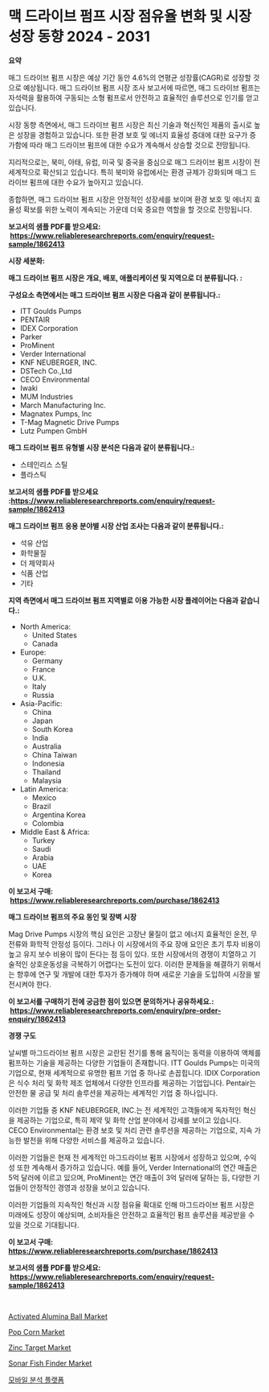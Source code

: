 <p><h1>맥 드라이브 펌프 시장 점유율 변화 및 시장 성장 동향 2024 - 2031</h1></p><p><strong>요약</strong></p>
<p><p>매그 드라이브 펌프 시장은 예상 기간 동안 4.6%의 연평균 성장률(CAGR)로 성장할 것으로 예상됩니다. 매그 드라이브 펌프 시장 조사 보고서에 따르면, 매그 드라이브 펌프는 자석력을 활용하여 구동되는 소형 펌프로서 안전하고 효율적인 솔루션으로 인기를 얻고 있습니다.</p><p>시장 동향 측면에서, 매그 드라이브 펌프 시장은 최신 기술과 혁신적인 제품의 출시로 높은 성장을 경험하고 있습니다. 또한 환경 보호 및 에너지 효율성 증대에 대한 요구가 증가함에 따라 매그 드라이브 펌프에 대한 수요가 계속해서 상승할 것으로 전망됩니다.</p><p>지리적으로는, 북미, 아태, 유럽, 미국 및 중국을 중심으로 매그 드라이브 펌프 시장이 전 세계적으로 확산되고 있습니다. 특히 북미와 유럽에서는 환경 규제가 강화되며 매그 드라이브 펌프에 대한 수요가 높아지고 있습니다.</p><p>종합하면, 매그 드라이브 펌프 시장은 안정적인 성장세를 보이며 환경 보호 및 에너지 효율성 확보를 위한 노력이 계속되는 가운데 더욱 중요한 역할을 할 것으로 전망됩니다.</p></p>
<p><strong>보고서의 샘플 PDF를 받으세요: &nbsp;<a href="https://www.reliableresearchreports.com/enquiry/request-sample/1862413">https://www.reliableresearchreports.com/enquiry/request-sample/1862413</a></strong></p>
<p><strong>시장 세분화:</strong></p>
<p><strong> 매그 드라이브 펌프 시장은 개요, 배포, 애플리케이션 및 지역으로 더 분류됩니다. :</strong></p>
<p><strong>구성요소 측면에서는 매그 드라이브 펌프 시장은 다음과 같이 분류됩니다.:</strong></p>
<p><ul><li>ITT Goulds Pumps</li><li>PENTAIR</li><li>IDEX Corporation</li><li>Parker</li><li>ProMinent</li><li>Verder International</li><li>KNF NEUBERGER, INC.</li><li>DSTech Co.,Ltd</li><li>CECO Environmental</li><li>Iwaki</li><li>MUM Industries</li><li>March Manufacturing Inc.</li><li>Magnatex Pumps, Inc</li><li>T-Mag Magnetic Drive Pumps</li><li>Lutz Pumpen GmbH</li></ul></p>
<p><strong> 매그 드라이브 펌프 유형별 시장 분석은 다음과 같이 분류됩니다.:</strong></p>
<p><ul><li>스테인리스 스틸</li><li>플라스틱</li></ul></p>
<p><strong>보고서의 샘플 PDF를 받으세요 :<a href="https://www.reliableresearchreports.com/enquiry/request-sample/1862413">https://www.reliableresearchreports.com/enquiry/request-sample/1862413</a></strong></p>
<p><strong> 매그 드라이브 펌프 응용 분야별 시장 산업 조사는 다음과 같이 분류됩니다.:</strong></p>
<p><ul><li>석유 산업</li><li>화학물질</li><li>더 제약회사</li><li>식품 산업</li><li>기타</li></ul></p>
<p><strong>지역 측면에서 매그 드라이브 펌프 지역별로 이용 가능한 시장 플레이어는 다음과 같습니다.:</strong></p>
<p><ul>
    <li>
        North America:
        <ul>
            <li>United States</li>
            <li>Canada</li>
        </ul>
    </li>
    <li>
        Europe:
        <ul>
            <li>Germany</li>
            <li>France</li>
            <li>U.K.</li>
            <li>Italy</li>
            <li>Russia</li>
        </ul>
    </li>
    <li>
        Asia-Pacific:
        <ul>
            <li>China</li>
            <li>Japan</li>
            <li>South Korea</li>
            <li>India</li>
            <li>Australia</li>
            <li>China Taiwan</li>
            <li>Indonesia</li>
            <li>Thailand</li>
            <li>Malaysia</li>
        </ul>
    </li>
    <li>
        Latin America:
        <ul>
            <li>Mexico</li>
            <li>Brazil</li>
            <li>Argentina Korea</li>
            <li>Colombia</li>
        </ul>
    </li>
    <li>
        Middle East & Africa:
        <ul>
            <li>Turkey</li>
            <li>Saudi</li>
            <li>Arabia</li>
            <li>UAE</li>
            <li>Korea</li>
        </ul>
    </li>
    </ul></p>
<p><strong>이 보고서 구매: &nbsp;<a href="https://www.reliableresearchreports.com/purchase/1862413">https://www.reliableresearchreports.com/purchase/1862413</a></strong></p>
<p><strong>매그 드라이브 펌프의 주요 동인 및 장벽 시장</strong></p>
<p><p>Mag Drive Pumps 시장의 핵심 요인은 고장난 물질이 없고 에너지 효율적인 운전, 무전류와 화학적 안정성 등이다. 그러나 이 시장에서의 주요 장애 요인은 초기 투자 비용이 높고 유지 보수 비용이 많이 든다는 점 등이 있다. 또한 시장에서의 경쟁이 치열하고 기술적인 상호운동성을 극복하기 어렵다는 도전이 있다. 이러한 문제들을 해결하기 위해서는 향후에 연구 및 개발에 대한 투자가 증가해야 하며 새로운 기술을 도입하여 시장을 발전시켜야 한다.</p></p>
<p><strong>이 보고서를 구매하기 전에 궁금한 점이 있으면 문의하거나 공유하세요.: &nbsp;<a href="https://www.reliableresearchreports.com/enquiry/pre-order-enquiry/1862413">https://www.reliableresearchreports.com/enquiry/pre-order-enquiry/1862413</a></strong></p>
<p><strong>경쟁 구도</strong></p>
<p><p>날씨별 마그드라이브 펌프 시장은 교란된 전기를 통해 움직이는 동력을 이용하여 액체를 펌프하는 기술을 제공하는 다양한 기업들이 존재합니다. ITT Goulds Pumps는 미국의 기업으로, 현재 세계적으로 유명한 펌프 기업 중 하나로 손꼽힙니다. IDIX Corporation은 식수 처리 및 화학 제조 업체에서 다양한 인프라를 제공하는 기업입니다. Pentair는 안전한 물 공급 및 처리 솔루션을 제공하는 세계적인 기업 중 하나입니다.</p><p>이러한 기업들 중 KNF NEUBERGER, INC.는 전 세계적인 고객들에게 독자적인 혁신을 제공하는 기업으로, 특히 제약 및 화학 산업 분야에서 강세를 보이고 있습니다. CECO Environmental는 환경 보호 및 처리 관련 솔루션을 제공하는 기업으로, 지속 가능한 발전을 위해 다양한 서비스를 제공하고 있습니다.</p><p>이러한 기업들은 현재 전 세계적인 마그드라이브 펌프 시장에서 성장하고 있으며, 수익성 또한 계속해서 증가하고 있습니다. 예를 들어, Verder International의 연간 매출은 5억 달러에 이르고 있으며, ProMinent는 연간 매출이 3억 달러에 달하는 등, 다양한 기업들이 안정적인 경영과 성장을 보이고 있습니다.</p><p>이러한 기업들의 지속적인 혁신과 시장 점유율 확대로 인해 마그드라이브 펌프 시장은 미래에도 성장이 예상되며, 소비자들은 안전하고 효율적인 펌프 솔루션을 제공받을 수 있을 것으로 기대됩니다.</p></p>
<p><strong>이 보고서 구매: &nbsp; <a href="https://www.reliableresearchreports.com/purchase/1862413">https://www.reliableresearchreports.com/purchase/1862413</a></strong></p>
<p><strong>보고서의 샘플 PDF를 받으세요: &nbsp;<a href="https://www.reliableresearchreports.com/enquiry/request-sample/1862413">https://www.reliableresearchreports.com/enquiry/request-sample/1862413</a></strong><strong></strong></p>
<p>&nbsp;</p>
<p><p><a href="https://github.com/globismark/Market-Research-Report-List-2/blob/main/activated-alumina-ball-market.md">Activated Alumina Ball Market</a></p><p><a href="https://view.publitas.com/reportprime-1/global-pop-corn-market-by-types-applications-and-major-players-with-regional-growth-rate-analysis-and-development-situation-from-2024-to-2031/">Pop Corn Market</a></p><p><a href="https://github.com/prosalinda88/Market-Research-Report-List-3/blob/main/zinc-target-market.md">Zinc Target Market</a></p><p><a href="https://issuu.com/reportprime-2/docs/sonar-fish-finder-market-size-2030.pptx">Sonar Fish Finder Market</a></p><p><a href="https://medium.com/@felipegrrady654556/%ED%9C%B4%EB%8C%80%EC%9A%A9-%EB%B6%84%EC%84%9D-%ED%94%8C%EB%9E%AB%ED%8F%BC-%EC%8B%9C%EC%9E%A5-%EC%A7%80%ED%91%9C-%ED%95%B4%EB%8F%85-%EC%8B%9C%EC%9E%A5-%EC%A0%90%EC%9C%A0%EC%9C%A8-%ED%8A%B8%EB%A0%8C%EB%93%9C-%EB%B0%8F-%EC%84%B1%EC%9E%A5-%ED%8C%A8%ED%84%B4-ec29c32fd874">모바일 분석 플랫폼</a></p></p>